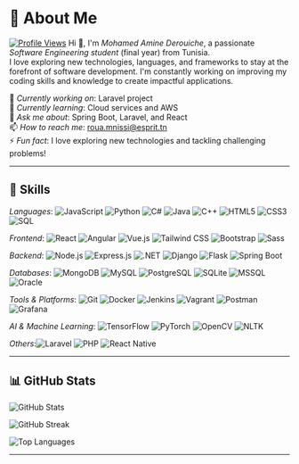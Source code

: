 # 💫 About Me  

[![Profile Views](https://visitcount.itsvg.in/api?id=rouamn&icon=0&color=0)](https://visitcount.itsvg.in)
Hi 👋, I'm *Mohamed Amine Derouiche*, a passionate *Software Engineering student* (final year) from Tunisia.  
I love exploring new technologies, languages, and frameworks to stay at the forefront of software development. I'm constantly working on improving my coding skills and knowledge to create impactful applications.

🔭 *Currently working on*: Laravel project  
🌱 *Currently learning*: Cloud services and AWS  
💬 *Ask me about*: Spring Boot, Laravel, and React  
📫 *How to reach me*: [roua.mnissi@esprit.tn](mailto:mohamedamine.derouiche@esprit.tn)  
⚡ *Fun fact*: I love exploring new technologies and tackling challenging problems!

---

## 🚀 Skills  
*Languages*: ![JavaScript](https://img.shields.io/badge/JavaScript-F7DF1E?style=flat-square&logo=javascript&logoColor=black) ![Python](https://img.shields.io/badge/Python-3776AB?style=flat-square&logo=python&logoColor=white) ![C#](https://img.shields.io/badge/C%23-239120?style=flat-square&logo=csharp&logoColor=white) ![Java](https://img.shields.io/badge/Java-007396?style=flat-square&logo=java&logoColor=white) ![C++](https://img.shields.io/badge/C%2B%2B-00599C?style=flat-square&logo=cplusplus&logoColor=white) ![HTML5](https://img.shields.io/badge/HTML5-E34F26?style=flat-square&logo=html5&logoColor=white) ![CSS3](https://img.shields.io/badge/CSS3-1572B6?style=flat-square&logo=css3&logoColor=white) ![SQL](https://img.shields.io/badge/SQL-4479A1?style=flat-square&logo=sql&logoColor=white)

*Frontend*: ![React](https://img.shields.io/badge/React-61DAFB?style=flat-square&logo=react&logoColor=black) ![Angular](https://img.shields.io/badge/Angular-DD0031?style=flat-square&logo=angular&logoColor=white) ![Vue.js](https://img.shields.io/badge/Vue.js-4FC08D?style=flat-square&logo=vue.js&logoColor=white) ![Tailwind CSS](https://img.shields.io/badge/Tailwind_CSS-06B6D4?style=flat-square&logo=tailwind-css&logoColor=white) ![Bootstrap](https://img.shields.io/badge/Bootstrap-7952B3?style=flat-square&logo=bootstrap&logoColor=white) ![Sass](https://img.shields.io/badge/Sass-CC6699?style=flat-square&logo=sass&logoColor=white)

*Backend*: ![Node.js](https://img.shields.io/badge/Node.js-339933?style=flat-square&logo=node.js&logoColor=white) ![Express.js](https://img.shields.io/badge/Express.js-000000?style=flat-square&logo=express&logoColor=white) ![.NET](https://img.shields.io/badge/.NET-512BD4?style=flat-square&logo=.net&logoColor=white) ![Django](https://img.shields.io/badge/Django-092D43?style=flat-square&logo=django&logoColor=white) ![Flask](https://img.shields.io/badge/Flask-000000?style=flat-square&logo=flask&logoColor=white) ![Spring Boot](https://img.shields.io/badge/Spring_Boot-6DB33F?style=flat-square&logo=springboot&logoColor=white)

*Databases*: ![MongoDB](https://img.shields.io/badge/MongoDB-47A248?style=flat-square&logo=mongodb&logoColor=white) ![MySQL](https://img.shields.io/badge/MySQL-4479A1?style=flat-square&logo=mysql&logoColor=white) ![PostgreSQL](https://img.shields.io/badge/PostgreSQL-336791?style=flat-square&logo=postgresql&logoColor=white) ![SQLite](https://img.shields.io/badge/SQLite-003B57?style=flat-square&logo=sqlite&logoColor=white) ![MSSQL](https://img.shields.io/badge/Microsoft_SQL_Server-CC2927?style=flat-square&logo=microsoftsqlserver&logoColor=white) ![Oracle](https://img.shields.io/badge/Oracle-F80000?style=flat-square&logo=oracle&logoColor=white)

*Tools & Platforms*: ![Git](https://img.shields.io/badge/Git-F05032?style=flat-square&logo=git&logoColor=white) ![Docker](https://img.shields.io/badge/Docker-2496ED?style=flat-square&logo=docker&logoColor=white) ![Jenkins](https://img.shields.io/badge/Jenkins-D24939?style=flat-square&logo=jenkins&logoColor=white) ![Vagrant](https://img.shields.io/badge/Vagrant-1563FF?style=flat-square&logo=vagrant&logoColor=white) ![Postman](https://img.shields.io/badge/Postman-FF6C37?style=flat-square&logo=postman&logoColor=white)  ![Grafana](https://img.shields.io/badge/Grafana-F46800?style=flat-square&logo=grafana&logoColor=white) 


*AI & Machine Learning*: ![TensorFlow](https://img.shields.io/badge/TensorFlow-FF6F00?style=flat-square&logo=tensorflow&logoColor=white) ![PyTorch](https://img.shields.io/badge/PyTorch-EE4C2C?style=flat-square&logo=pytorch&logoColor=white) ![OpenCV](https://img.shields.io/badge/OpenCV-5C3EE8?style=flat-square&logo=opencv&logoColor=white) ![NLTK](https://img.shields.io/badge/NLTK-FF6347?style=flat-square&logo=nltk&logoColor=white)

*Others*:![Laravel](https://img.shields.io/badge/Laravel-FF2D20?style=flat-square&logo=laravel&logoColor=white) ![PHP](https://img.shields.io/badge/PHP-777BB4?style=flat-square&logo=php&logoColor=white) ![React Native](https://img.shields.io/badge/React_Native-61DAFB?style=flat-square&logo=react&logoColor=black)

---

## 📊 GitHub Stats

![GitHub Stats](https://github-readme-stats.vercel.app/api?username=rouamn&theme=dark&hide_border=true&count_private=true)

![GitHub Streak](https://github-readme-streak-stats.herokuapp.com/?user=rouamn&theme=dark&hide_border=true)

![Top Languages](https://github-readme-stats.vercel.app/api/top-langs/?username=rouamn&theme=dark&hide_border=true&layout=compact)

---
